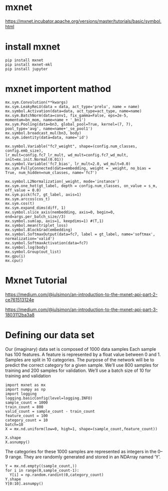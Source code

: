 # mxnet

https://mxnet.incubator.apache.org/versions/master/tutorials/basic/symbol.html
# install mxnet
```
pip install mxnet
pip install mxnet-mkl
pip install jupyter
```
# mxnet importent mathod
```
mx.sym.Convolution(**kwargs)
mx.sym.LeakyReLU(data = data, act_type='prelu', name = name)
mx.symbol.Activation(data=data, act_type=act_type, name=name)
mx.sym.BatchNorm(data=conv1, fix_gamma=False, eps=2e-5, momentum=bn_mom, name=name + '_bn1')
mx.sym.Pooling(data=bn3, global_pool=True, kernel=(7, 7), pool_type='avg', name=name+'_se_pool1')
mx.symbol.broadcast_mul(bn3, body)
mx.sym.identity(data=data, name='id')

mx.symbol.Variable("fc7_weight", shape=(config.num_classes, config.emb_size),
lr_mult=config.fc7_lr_mult, wd_mult=config.fc7_wd_mult, init=mx.init.Normal(0.01))
mx.symbol.Variable('fc7_bias', lr_mult=2.0, wd_mult=0.0)
mx.sym.FullyConnected(data=embedding, weight = _weight, no_bias = True, num_hidden=num_classes, name='fc7')

mx.symbol.L2Normalization(_weight, mode='instance')
mx.sym.one_hot(gt_label, depth = config.num_classes, on_value = s_m, off_value = 0.0)
mx.sym.pick(fc7, gt_label, axis=1)
mx.sym.arccos(cos_t)
mx.sym.cos(t)
mx.sym.expand_dims(diff, 1)
mx.symbol.slice_axis(nembedding, axis=0, begin=0, end=args.per_batch_size//3)
mx.symbol.sum(ap, axis=1, keepdims=1) #(T,1)
mx.symbol.mean(triplet_loss)
mx.symbol.BlockGrad(embedding)
mx.symbol.SoftmaxOutput(data=fc7, label = gt_label, name='softmax', normalization='valid')
mx.symbol.SoftmaxActivation(data=fc7)
mx.symbol.log(body)
mx.symbol.Group(out_list)
mx.gpu(i)
mx.cpu()

```
# Mxnet Tutorial
https://medium.com/@julsimon/an-introduction-to-the-mxnet-api-part-2-ce761513124e

https://medium.com/@julsimon/an-introduction-to-the-mxnet-api-part-3-1803112ba3a8

# Defining our data set
Our (imaginary) data set is composed of 1000 data samples
Each sample has 100 features.
A feature is represented by a float value between 0 and 1.
Samples are split in 10 categories. The purpose of the network will be to predict the correct category for a given sample.
We’ll use 800 samples for training and 200 samples for validation.
We’ll use a batch size of 10 for training and validation
```
import mxnet as mx
import numpy as np
import logging
logging.basicConfig(level=logging.INFO)
sample_count = 1000
train_count = 800
valid_count = sample_count - train_count
feature_count = 100
category_count = 10
batch=10
X = mx.nd.uniform(low=0, high=1, shape=(sample_count,feature_count))

X.shape
X.asnumpy()
```
The categories for these 1000 samples are represented as integers in the 0–9 range. They are randomly generated and stored in an NDArray named ‘Y’.
```
Y = mx.nd.empty((sample_count,))
for i in range(0,sample_count-1):
  Y[i] = np.random.randint(0,category_count)
Y.shape
Y[0:10].asnumpy()
```
